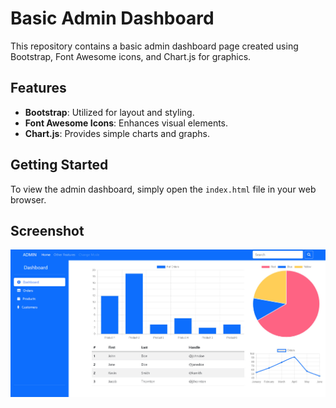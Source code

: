 # Basic Admin Dashboard

This repository contains a basic admin dashboard page created using Bootstrap, Font Awesome icons, and Chart.js for graphics.

## Features

- **Bootstrap**: Utilized for layout and styling.
- **Font Awesome Icons**: Enhances visual elements.
- **Chart.js**: Provides simple charts and graphs.

## Getting Started

To view the admin dashboard, simply open the `index.html` file in your web browser.

## Screenshot

![Admin Dashboard](screenshot.jpg)
